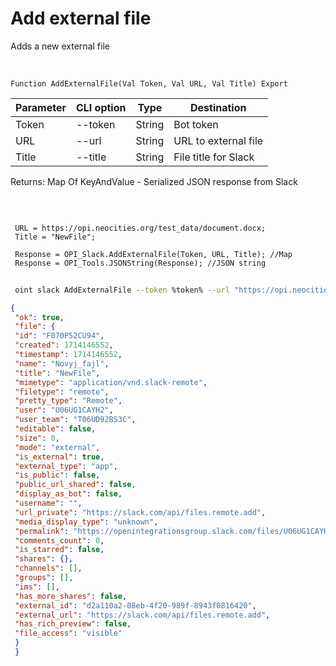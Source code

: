 ﻿---
sidebar_position: 3
---

# Add external file
 Adds a new external file


<br/>


`Function AddExternalFile(Val Token, Val URL, Val Title) Export`

 | Parameter | CLI option | Type | Destination |
 |-|-|-|-|
 | Token | --token | String | Bot token |
 | URL | --url | String | URL to external file |
 | Title | --title | String | File title for Slack |

 
 Returns: Map Of KeyAndValue - Serialized JSON response from Slack

<br/>




```bsl title="Code example"
 
 URL = https://opi.neocities.org/test_data/document.docx;
 Title = "NewFile";
 
 Response = OPI_Slack.AddExternalFile(Token, URL, Title); //Map
 Response = OPI_Tools.JSONString(Response); //JSON string
```
	


```sh title="CLI command example"
 
 oint slack AddExternalFile --token %token% --url "https://opi.neocities.org/test_data/document.docx" --title %title%

```

```json title="Result"
{
 "ok": true,
 "file": {
 "id": "F070P52CU94",
 "created": 1714146552,
 "timestamp": 1714146552,
 "name": "Novyj_fajl",
 "title": "NewFile",
 "mimetype": "application/vnd.slack-remote",
 "filetype": "remote",
 "pretty_type": "Remote",
 "user": "U06UG1CAYH2",
 "user_team": "T06UD92BS3C",
 "editable": false,
 "size": 0,
 "mode": "external",
 "is_external": true,
 "external_type": "app",
 "is_public": false,
 "public_url_shared": false,
 "display_as_bot": false,
 "username": "",
 "url_private": "https://slack.com/api/files.remote.add",
 "media_display_type": "unknown",
 "permalink": "https://openintegrationsgroup.slack.com/files/U06UG1CAYH2/F070P52CU94/novyj_fajl",
 "comments_count": 0,
 "is_starred": false,
 "shares": {},
 "channels": [],
 "groups": [],
 "ims": [],
 "has_more_shares": false,
 "external_id": "d2a110a2-08eb-4f20-989f-8943f0816420",
 "external_url": "https://slack.com/api/files.remote.add",
 "has_rich_preview": false,
 "file_access": "visible"
 }
 }
```
